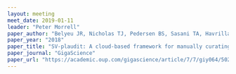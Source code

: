 ```yaml
---
layout: meeting
meet_date: 2019-01-11
leader: "Peter Morrell"
paper_author: "Belyeu JR, Nicholas TJ, Pedersen BS, Sasani TA, Havrilla JM et al."
paper_year: "2018"
paper_title: "SV-plaudit: A cloud-based framework for manually curating thousands of structural variants"
paper_journal: "GigaScience"
paper_url: "https://academic.oup.com/gigascience/article/7/7/giy064/5026174"
---
```

